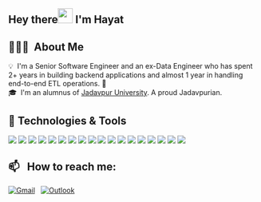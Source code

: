 ## Hey there<img src="https://raw.githubusercontent.com/MartinHeinz/MartinHeinz/master/wave.gif" width="30px"> I'm Hayat


## 👨🏻‍💻 &nbsp;About Me

💡 &nbsp;I'm a Senior Software Engineer and an ex-Data Engineer who has spent 2+ years in building backend applications and almost 1 year in handling end-to-end ETL operations. 🤖 \
🎓 &nbsp;I'm an alumnus of [Jadavpur University](http://www.jaduniv.edu.in/). A proud Jadavpurian.


## 🔧 Technologies & Tools
![](https://img.shields.io/badge/Code-Java-informational?style=flat&logo=Java&logoColor=white&color=2bbc8a)
![](https://img.shields.io/badge/Code-C%23-informational?style=flat&logo=csharp&logoColor=white&color=2bbc8a)
![](https://img.shields.io/badge/Code-JavaScript-informational?style=flat&logo=javascript&logoColor=white&color=2bbc8a)
![](https://img.shields.io/badge/Framework-Spring-informational?style=flat&logo=spring&logoColor=white&color=2bbc8a)
![](https://img.shields.io/badge/Framework-Spring%20Boot-informational?style=flat&logo=springboot&logoColor=white&color=2bbc8a)
![](https://img.shields.io/badge/Framework-ASP.NET%20Core-informational?style=flat&logo=dotnet&logoColor=white&color=2bbc8a)
![](https://img.shields.io/badge/ORM-Hibernatee-informational?style=flat&logo=hibernate&logoColor=white&color=2bbc8a)
![](https://img.shields.io/badge/ORM-Entity%20Framework%20Core-informational?style=flat&logo=entityframeworkcore&logoColor=white&color=2bbc8a)
![](https://img.shields.io/badge/Library-React.js-informational?style=flat&logo=react&logoColor=white&color=2bbc8a)
![](https://img.shields.io/badge/Database-MySQL-informational?style=flat&logo=mysql&logoColor=white&color=2bbc8a)
![](https://img.shields.io/badge/Database-SQLServer-informational?style=flat&logo=sqlserver&logoColor=white&color=2bbc8a)
![](https://img.shields.io/badge/NoSQL-MongoDB-informational?style=flat&logo=mongodb&logoColor=white&color=2bbc8a)
![](https://img.shields.io/badge/Tools-Docker-informational?style=flat&logo=docker&logoColor=white&color=2bbc8a)
![](https://img.shields.io/badge/Tools-Kubernetes-informational?style=flat&logo=kubernetes&logoColor=white&color=2bbc8a)
![](https://img.shields.io/badge/Cloud-AWS-informational?style=flat&logo=amazonaws&logoColor=white&color=2bbc8a)
![](https://img.shields.io/badge/Version%20Control-GitHub-informational?style=flat&logo=git&logoColor=white&color=2bbc8a)
![](https://img.shields.io/badge/Linux-Debian-informational?style=flat&logo=debian&logoColor=white&color=2bbc8a)
![](https://img.shields.io/badge/Editor-IntelliJ-informational?style=flat&logo=intellijidea&logoColor=white&color=2bbc8a)

## 📫 &nbsp; How to reach me:
<a href="mailto:smhayat225@gmail.com"><img alt="Gmail" src="https://img.shields.io/badge/Gmail-D14836?style=flat&logo=gmail&logoColor=white" /></a> &nbsp;
<a href="mailto:smhayat225@outlook.com"><img alt="Outlook" src="https://img.shields.io/badge/Outlook-D14836?style=flat&logo=outlook&logoColor=white" /></a> &nbsp;
